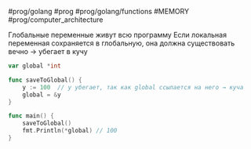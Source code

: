 #prog/golang #prog #prog/golang/functions #MEMORY #prog/computer_architecture 

Глобальные переменные живут всю программу
Если локальная переменная сохраняется в глобальную, она должна существовать вечно → убегает в кучу

```go
var global *int

func saveToGlobal() {
    y := 100  // y убегает, так как global ссылается на него → куча
    global = &y
}

func main() {
    saveToGlobal()
    fmt.Println(*global) // 100
}
```
